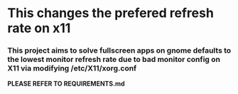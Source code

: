 # This changes the prefered refresh rate on x11

### This project aims to solve fullscreen apps on gnome defaults to the lowest monitor refresh rate due to bad monitor config on X11 via modifying /etc/X11/xorg.conf

**PLEASE REFER TO REQUIREMENTS.md**
